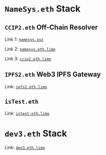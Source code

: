 # `NameSys.eth` Stack

## `CCIP2.eth` Off-Chain Resolver

Link 1: [`namesys.xyz`](https://namesys.xyz)

Link 2: [`namesys.eth.limo`](https://namesys.eth.limo)

Link 3: [`ccip2.eth.limo`](https://ccip2.eth.limo)

## `IPFS2.eth` Web3 IPFS Gateway

Link: [`ipfs2.eth.limo`](https://ipfs2.eth.limo)

## `isTest.eth`

Link: [`istest.eth.limo`](https://istest.eth.limo)

# `dev3.eth` Stack

Link: [`dev3.eth.limo`](https://dev3.eth.limo)
